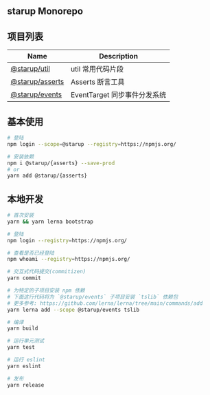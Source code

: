 starup Monorepo
--------------

## 项目列表
Name | Description
-----|------------
[@starup/util](./packages/util/README.md) | util 常用代码片段
[@starup/asserts](./packages/asserts/README.md) | Asserts 断言工具
[@starup/events](./packages/events/README.md) | EventTarget 同步事件分发系统



## 基本使用
```bash
# 登陆
npm login --scope=@starup --registry=https://npmjs.org/

# 安装依赖
npm i @starup/{asserts} --save-prod
# or
yarn add @starup/{asserts}
```

## 本地开发
```bash
# 首次安装
yarn && yarn lerna bootstrap

# 登陆
npm login --registry=https://npmjs.org/

# 查看是否已经登陆
npm whoami --registry=https://npmjs.org/

# 交互式代码提交(commitizen)
yarn commit

# 为特定的子项目安装 npm 依赖
# 下面这行代码将为 `@starup/events` 子项目安装 `tslib` 依赖包
# 更多参考: https://github.com/lerna/lerna/tree/main/commands/add
yarn lerna add --scope @starup/events tslib

# 编译
yarn build

# 运行单元测试
yarn test

# 运行 eslint
yarn eslint

# 发布
yarn release

```
